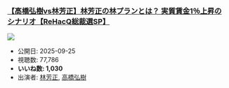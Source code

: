### [【高橋弘樹vs林芳正】林芳正の林プランとは？ 実質賃金1％上昇のシナリオ【ReHacQ総裁選SP】](https://www.youtube.com/watch?v=WZ9a45-QMiU)
[![](https://img.youtube.com/vi/WZ9a45-QMiU/sddefault.jpg)](https://www.youtube.com/watch?v=WZ9a45-QMiU)
-   公開日: 2025-09-25
-   視聴数: 77,786
-   **いいね数: 1,030**
-   出演者: [林芳正](/rehacq_fan/people/林芳正 "wikilink"), [高橋弘樹](/rehacq_fan/people/高橋弘樹 "wikilink")

